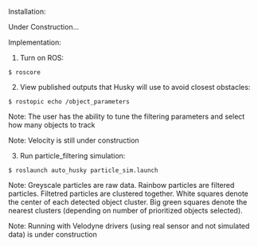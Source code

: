 Installation:

Under Construction...

Implementation:

1. Turn on ROS:
```console	
$ roscore
```
2. View published outputs that Husky will use to avoid closest obstacles:
```console	
$ rostopic echo /object_parameters
```
Note: The user has the ability to tune the filtering parameters and select how many objects to track

Note: Velocity is still under construction

3. Run particle_filtering simulation:
```console	
$ roslaunch auto_husky particle_sim.launch
```
Note: Greyscale particles are raw data. Rainbow particles are filtered particles. Filtetred particles are clustered together. White squares denote the center of each detected object cluster. Big green squares denote the nearest clusters (depending on number of prioritized objects selected).

Note: Running with Velodyne drivers (using real sensor and not simulated data) is under construction
